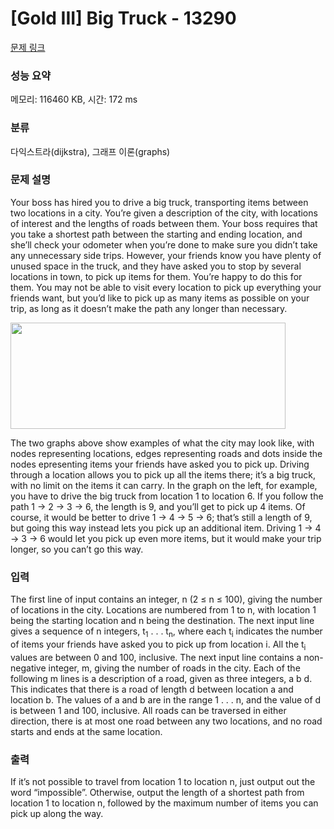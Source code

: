 # [Gold III] Big Truck - 13290 

[문제 링크](https://www.acmicpc.net/problem/13290) 

### 성능 요약

메모리: 116460 KB, 시간: 172 ms

### 분류

다익스트라(dijkstra), 그래프 이론(graphs)

### 문제 설명

<p>Your boss has hired you to drive a big truck, transporting items between two locations in a city. You’re given a description of the city, with locations of interest and the lengths of roads between them. Your boss requires that you take a shortest path between the starting and ending location, and she’ll check your odometer when you’re done to make sure you didn’t take any unnecessary side trips. However, your friends know you have plenty of unused space in the truck, and they have asked you to stop by several locations in town, to pick up items for them. You’re happy to do this for them. You may not be able to visit every location to pick up everything your friends want, but you’d like to pick up as many items as possible on your trip, as long as it doesn’t make the path any longer than necessary.</p>

<p><img alt="" src="https://onlinejudgeimages.s3.amazonaws.com/problem/13290/%EC%8A%A4%ED%81%AC%EB%A6%B0%EC%83%B7%202016-09-30%20%EC%98%A4%ED%9B%84%206.48.18.png" style="height:170px; width:440px"></p>

<p>The two graphs above show examples of what the city may look like, with nodes representing locations, edges representing roads and dots inside the nodes epresenting items your friends have asked you to pick up. Driving through a location allows you to pick up all the items there; it’s a big truck, with no limit on the items it can carry. In the graph on the left, for example, you have to drive the big truck from location 1 to location 6. If you follow the path 1 → 2 → 3 → 6, the length is 9, and you’ll get to pick up 4 items. Of course, it would be better to drive 1 → 4 → 5 → 6; that’s still a length of 9, but going this way instead lets you pick up an additional item. Driving 1 → 4 → 3 → 6 would let you pick up even more items, but it would make your trip longer, so you can’t go this way.</p>

### 입력 

 <p>The first line of input contains an integer, n (2 ≤ n ≤ 100), giving the number of locations in the city. Locations are numbered from 1 to n, with location 1 being the starting location and n being the destination. The next input line gives a sequence of n integers, t<sub>1</sub> . . . t<sub>n</sub>, where each t<sub>i</sub> indicates the number of items your friends have asked you to pick up from location i. All the t<sub>i</sub> values are between 0 and 100, inclusive. The next input line contains a non-negative integer, m, giving the number of roads in the city. Each of the following m lines is a description of a road, given as three integers, a b d. This indicates that there is a road of length d between location a and location b. The values of a and b are in the range 1 . . . n, and the value of d is between 1 and 100, inclusive. All roads can be traversed in either direction, there is at most one road between any two locations, and no road starts and ends at the same location.</p>

### 출력 

 <p>If it’s not possible to travel from location 1 to location n, just output out the word “impossible”. Otherwise, output the length of a shortest path from location 1 to location n, followed by the maximum number of items you can pick up along the way.</p>

